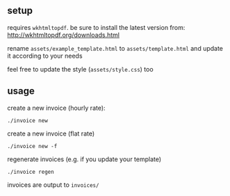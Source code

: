 ## setup

requires `wkhtmltopdf`. be sure to install the latest version from: <http://wkhtmltopdf.org/downloads.html>

rename `assets/example_template.html` to `assets/template.html` and update it according to your needs

feel free to update the style (`assets/style.css`) too

## usage

create a new invoice (hourly rate):

    ./invoice new

create a new invoice (flat rate)

    ./invoice new -f

regenerate invoices (e.g. if you update your template)

    ./invoice regen

invoices are output to `invoices/`